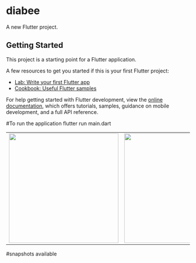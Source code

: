# diabee

A new Flutter project.

## Getting Started

This project is a starting point for a Flutter application.

A few resources to get you started if this is your first Flutter project:



- [Lab: Write your first Flutter app](https://docs.flutter.dev/get-started/codelab)
- [Cookbook: Useful Flutter samples](https://docs.flutter.dev/cookbook)

For help getting started with Flutter development, view the
[online documentation](https://docs.flutter.dev/), which offers tutorials,
samples, guidance on mobile development, and a full API reference.

#To run the application
flutter run main.dart

<table>
  <tr>
    <td><img src="https://github.com/user-attachments/assets/01c522cf-69dd-461b-86c6-7fa348819eba" width="300" /></td>
    <td><img src="https://github.com/user-attachments/assets/c0e7309e-025c-40cf-bbfc-0c9277d815a6" width="300" /></td>
  </tr>
</table>




#snapshots available


